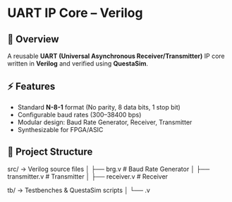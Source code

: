# UART IP Core – Verilog

## 📖 Overview
A reusable **UART (Universal Asynchronous Receiver/Transmitter)** IP core written in **Verilog** and verified using **QuestaSim**.

## ⚡ Features
- Standard **N-8-1** format (No parity, 8 data bits, 1 stop bit)  
- Configurable baud rates (300–38400 bps)  
- Modular design: Baud Rate Generator, Receiver, Transmitter  
- Synthesizable for FPGA/ASIC  

## 📂 Project Structure
src/ → Verilog source files
│ ├── brg.v # Baud Rate Generator
│ ├── transmitter.v # Transmitter
│ ├── receiver.v # Receiver

tb/ → Testbenches & QuestaSim scripts
│ └── .v
